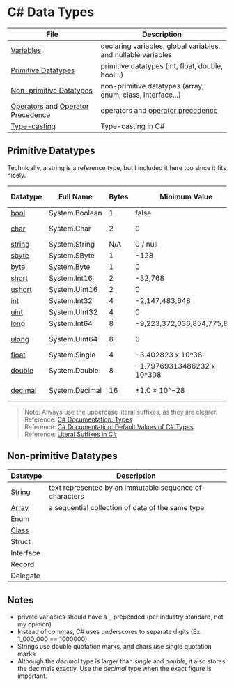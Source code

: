 # C# Data Types

| File | Description | 
| ---- | ----------- |
| [Variables](https://github.com/EthanC2/Notes-and-Writeups/blob/main/C%23/Data%20and%20Data%20Types/Variables.md) | declaring variables, global variables, and nullable variables |
| [Primitive Datatypes](https://github.com/EthanC2/Notes-and-Writeups/blob/main/C%23/Data%20and%20Data%20Types/README.md#primitive-datatypes) | primitive datatypes (int, float, double, bool...) |
| [Non-primitive Datatypes](https://github.com/EthanC2/Notes-and-Writeups/blob/main/C%23/Data%20and%20Data%20Types/README.md#non-primitive-datatypes) | non-primitive datatypes (array, enum, class, interface...) |
| [Operators](https://github.com/EthanC2/Notes-and-Writeups/blob/main/C%23/Data%20and%20Data%20Types/Operators.md) and [Operator Precedence](https://docs.microsoft.com/en-us/dotnet/csharp/language-reference/operators/#operator-precedence) | operators and [operator precedence](https://www.ibm.com/docs/en/xl-c-and-cpp-aix/11.1.0?topic=operators-operator-precedence-associativity) |
| [Type-casting](https://github.com/EthanC2/Notes-and-Writeups/blob/main/C%23/Data%20and%20Data%20Types/Type%20Casting.md) | Type-casting in C# |

## Primitive Datatypes
Technically, a string is a reference type, but I included it here too since it fits nicely.

| Datatype | Full Name | Bytes | Minimum Value | Maximum Value | Default Value | Literal Suffix | 
| --------- | ----------------------- | ----- | ------------- | ------------- | ------------- | -------------- |
| [bool](https://docs.microsoft.com/en-us/dotnet/csharp/language-reference/builtin-types/bool) | System.Boolean | 1 | false | true | false | N/A 
| [char](https://docs.microsoft.com/en-us/dotnet/csharp/language-reference/builtin-types/char) | System.Char | 2 | 0 | 65,535 | \0 (U+0000) | N/A |
| [string](https://docs.microsoft.com/en-us/dotnet/csharp/programming-guide/strings/) | System.String | N/A | 0 / null | 2,048 bytes | null | N/A |
| [sbyte](https://docs.microsoft.com/en-us/dotnet/api/system.sbyte?view=net-5.0) | System.SByte | 1 | -128 | 127 | 0 | N/A |
| [byte](https://docs.microsoft.com/en-us/dotnet/api/system.byte?view=net-5.0) | System.Byte | 1 | 0 | 255 | 0 | N/A |
| [short](https://docs.microsoft.com/en-us/dotnet/api/system.int16?view=net-5.0) | System.Int16 | 2 | -32,768 | 32,767 | 0 | N/A |
| [ushort](https://docs.microsoft.com/en-us/dotnet/api/system.uint16?view=net-5.0) | System.UInt16 | 2 | 	0 | 65,535 | 0 | N/A |
| [int](https://docs.microsoft.com/en-us/dotnet/api/system.int32?view=net-5.0) | System.Int32 | 4 | -2,147,483,648 | 2,147,483,647 | 0 | N/A |
| [uint](https://docs.microsoft.com/en-us/dotnet/api/system.uint32?view=net-5.0) | System.UInt32 | 4 | 0 | 4,294,967,295 | 0 | _U_ or _u_ |
| [long](https://docs.microsoft.com/en-us/dotnet/api/system.int64?view=net-5.0) | System.Int64 | 8 | -9,223,372,036,854,775,808 | 9,223,372,036,854,775,807 | 0 | _L_ or _l_ |
| [ulong](https://docs.microsoft.com/en-us/dotnet/api/system.uint64?view=net-5.0) | System.UInt64 | 8 | 0 | 18,446,744,073,709,551,615 | 0 | _UL_ or _ul_
| [float](https://docs.microsoft.com/en-us/dotnet/api/system.single?view=net-5.0) | System.Single | 4 | -3.402823 x 10^38 | 3.402823 x 10^38 | 0 | _F_ or _f_ |
| [double](https://docs.microsoft.com/en-us/dotnet/api/system.double?view=net-5.0) | System.Double | 8 | -1.79769313486232 x 10^308 | 1.79769313486232 x 10^308 | 0 | _D_ or _d_ |
| [decimal](https://docs.microsoft.com/en-us/dotnet/api/system.decimal?view=net-5.0) | System.Decimal | 16 | ±1.0 × 10^−28 | ±7.9 × 10^28 | 0 | _M_ or _m_ |
> Note: Always use the uppercase literal suffixes, as they are clearer. <br />
> Reference: [C# Documentation: Types](https://docs.microsoft.com/en-us/dotnet/csharp/language-reference/builtin-types/value-types) <br />
> Reference: [C# Documentation: Default Values of C# Types](https://docs.microsoft.com/en-us/dotnet/csharp/language-reference/builtin-types/default-values) <br />
> Reference: [Literal Suffixes in C#](https://www.c-sharpcorner.com/article/data-type-suffixes-in-c-sharp/) <br />

## Non-primitive Datatypes
| Datatype | Description |
| -------- | ----------- | 
| [String](https://github.com/EthanC2/Notes-and-Writeups/blob/main/C%23/Data%20and%20Data%20Types/Strings.md) | text represented by an immutable sequence of characters |
| [Array](https://github.com/EthanC2/Notes-and-Writeups/blob/main/C%23/Data%20and%20Data%20Types/Arrays.md) | a sequential collection of data of the same type |
| Enum |  |
| [Class](https://github.com/EthanC2/Notes-and-Writeups/tree/main/C%23/Object-oriented%20Programming) |  |
| Struct |  |
| Interface |  |
| Record |  |
| Delegate |  |

## Notes
-  private variables should have a `_` prepended (per industry standard, not my opinion) 
-  Instead of commas, C# uses underscores to separate digits (Ex. 1_000_000 == 1000000) 
- Strings use double quotation marks, and chars use single quotation marks
- Although the _decimal_ type is larger than _single_ and _double_, it also stores the decimals exactly. Use the _decimal_ type when the exact figure is important.
